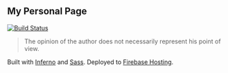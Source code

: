 ## My Personal Page

[![Build Status](https://travis-ci.com/roxkisrover/personal-page.svg?branch=master)](https://travis-ci.com/roxkisrover/personal-page)

>The opinion of the author does not necessarily represent his point of view.

Built with [Inferno](https://infernojs.org/) and [Sass](https://sass-lang.com/).
Deployed to [Firebase Hosting](https://firebase.google.com/products/hosting). 
